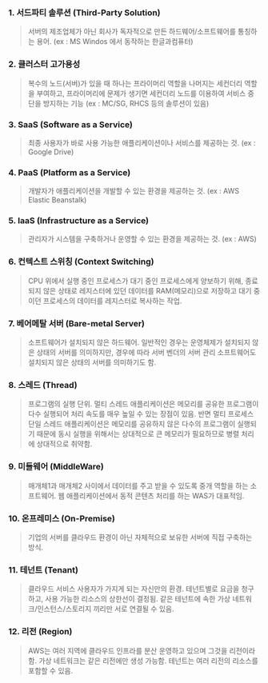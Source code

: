 ### 1. 서드파티 솔루션 (Third-Party Solution)
> 서버의 제조업체가 아닌 회사가 독자적으로 만든 하드웨어/소프트웨어를 통칭하는 용어. (ex : MS Windos 에서 동작하는 한글과컴퓨터)
### 2. 클러스터 고가용성
> 복수의 노드(서버)가 있을 때 하나는 프라이머리 역할을 나머지는 세컨더리 역할을 부여하고, 프라이머리에 문제가 생기면 세컨더리 노드를 이용하여 서비스 중단을 방지하는 기능 (ex : MC/SG, RHCS 등의 솔루션이 있음)
### 3. SaaS (Software as a Service)
> 최종 사용자가 바로 사용 가능한 애플리케이션이나 서비스를 제공하는 것. (ex : Google Drive)
### 4. PaaS (Platform as a Service)
> 개발자가 애플리케이션을 개발할 수 있는 환경을 제공하는 것. (ex : AWS Elastic Beanstalk)
### 5. IaaS (Infrastructure as a Service)
> 관리자가 시스템을 구축하거나 운영할 수 있는 환경을 제공하는 것. (ex : AWS)
### 6. 컨텍스트 스위칭 (Context Switching)
> CPU 위에서 실행 중인 프로세스가 대기 중인 프로세스에게 양보하기 위해, 종료되지 않은 상태로 레지스터에 있던 데이터를 RAM(메모리)으로 저장하고 대기 중이던 프로세스의 데이터를 레지스터로 복사하는 작업.
### 7. 베어메탈 서버 (Bare-metal Server)
> 소프트웨어가 설치되지 않은 하드웨어. 일반적인 경우는 운영체제가 설치되지 않은 상태의 서버를 의미하지만, 경우에 따라 서버 벤더의 서버 관리 소프트웨어도 설치되지 않은 상태의 서버를 의미하기도 함.
### 8. 스레드 (Thread)
> 프로그램의 실행 단위. 멀티 스레드 애플리케이션은 메모리를 공유한 프로그램이 다수 실행되어 처리 속도를 매우 높일 수 있는 장점이 있음. 반면 멀티 프로세스 단일 스레드 애플리케이션은 메모리를 공유하지 않은 다수의 프로그램이 실행되기 때문에 동시 실행을 위해서는 상대적으로 큰 메모리가 필요하므로 병렬 처리에 상대적으로 취약함.
### 9. 미들웨어 (MiddleWare)
> 매개체1과 매개체2 사이에서 데이터를 주고 받을 수 있도록 중개 역할을 하는 소프트웨어. 웹 애플리케이션에서 동적 콘텐츠 처리를 하는 WAS가 대표적임.
### 10. 온프레미스 (On-Premise)
> 기업의 서버를 클라우드 환경이 아닌 자체적으로 보유한 서버에 직접 구축하는 방식.
### 11. 테넌트 (Tenant)
> 클라우드 서비스 사용자가 가지게 되는 자신만의 환경. 테넌트별로 요금을 청구하고, 사용 가능한 리소스의 상한선이 결정됨. 같은 테넌트에 속한 가상 네트워크/인스턴스/스토리지 끼리만 서로 연결될 수 있음.
### 12. 리전 (Region)
> AWS는 여러 지역에 클라우드 인프라를 분산 운영하고 있으며 그것을 리전이라 함. 가상 네트워크는 같은 리전에만 생성 가능함. 테넌트는 여러 리전의 리소스를 포함할 수 있음.
